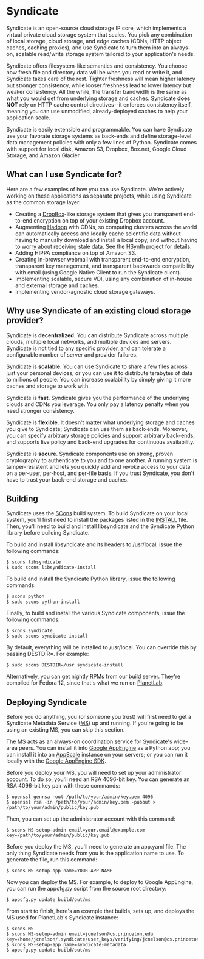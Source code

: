 Syndicate
=========

Syndicate is an open-source cloud storage IP core, which implements a virtual private cloud storage system that scales.  You pick any combination of local storage, cloud storage, and edge caches (CDNs, HTTP object caches, caching proxies), and use Syndicate to turn them into an always-on, scalable read/write storage system tailored to your application's needs.

Syndicate offers filesystem-like semantics and consistency.  You choose how fresh file and directory data will be when you read or write it, and Syndicate takes care of the rest.  Tighter freshness will mean higher latency but stronger consistency, while looser freshness lead to lower latency but weaker consistency.  All the while, the transfer bandwidth is the same as what you would get from underlying storage and caches.  Syndicate **does NOT** rely on HTTP cache control directives--it enforces consistency itself, meaning you can use unmodified, already-deployed caches to help your application scale.

Syndicate is easily extensible and programmable.  You can have Syndicate use your favorate storage systems as back-ends and define storage-level data management policies with only a few lines of Python.  Syndicate comes with support for local disk, Amazon S3, Dropbox, Box.net, Google Cloud Storage, and Amazon Glacier.

What can I use Syndicate for?
-----------------------------

Here are a few examples of how you can use Syndicate.  We're actively working on these applications as separate projects, while using Syndicate as the common storage layer.

* Creating a [DropBox](http://www.dropbox.com)-like storage system that gives you transparent end-to-end encryption on top of your existing Dropbox account.
* Augmenting [Hadoop](http://hadoop.apache.com) with CDNs, so computing clusters across the world can automatically access and locally cache scientific data without having to manually download and install a local copy, and without having to worry about receiving stale data.  See the [HSynth](https://github.com/iychoi/hsynth) project for details.
* Adding HIPPA compliance on top of Amazon S3.
* Creating in-browser webmail with transparent end-to-end encryption, transparent key management, and transparent backwards compatibility with email (using Google Native Client to run the Syndicate client).
* Implementing scalable, secure VDI, using any combination of in-house and external storage and caches.
* Implementing vendor-agnostic cloud storage gateways.

Why use Syndicate of an existing cloud storage provider?
--------------------------------------------------------

Syndicate is **decentralized**.  You can distribute Syndicate across multiple clouds, multiple local networks, and multiple devices and servers.  Syndicate is not tied to any specific provider, and can tolerate a configurable number of server and provider failures.

Syndicate is **scalable**.  You can use Syndicate to share a few files across just your personal devices, or you can use it to distribute terabytes of data to millions of people.  You can increase scalability by simply giving it more caches and storage to work with.

Syndicate is **fast**.  Syndicate gives you the performance of the underlying clouds and CDNs you leverage.  You only pay a latency penalty when you need stronger consistency.

Syndicate is **flexible**.  It doesn't matter what underlying storage and caches you give to Syndicate; Syndicate can use them as back-ends.  Moreover, you can specify arbitrary storage policies and support arbitrary back-ends, and supports live policy and back-end upgrades for continuous availability.

Syndicate is **secure**.  Syndicate components use on strong, proven cryptography to authenticate to you and to one another.  A running system is tamper-resistent and lets you quickly add and revoke access to your data on a per-user, per-host, and per-file basis.  If you trust Syndicate, you don't have to trust your back-end storage and caches.

Building
--------

Syndicate uses the [SCons](http://www.scons.org/) build system.  To build Syndicate on your local system, you'll first need to install the packages listed in the [INSTALL](https://github.com/jcnelson/syndicate/blob/master/INSTALL) file.  Then, you'll need to build and install libsyndicate and the Syndicate Python library before building Syndicate.

To build and install libsyndicate and its headers to /usr/local, issue the following commands:

```
$ scons libsyndicate
$ sudo scons libsyndicate-install
```

To build and install the Syndicate Python library, issue the following commands:

```
$ scons python
$ sudo scons python-install
```

Finally, to build and install the various Syndicate components, issue the following commands:

```
$ scons syndicate
$ sudo scons syndicate-install
```

By default, everything will be installed to /usr/local.  You can override this by passing DESTDIR=.  For example:

```
$ sudo scons DESTDIR=/usr syndicate-install
```

Alternatively, you can get nightly RPMs from our [build server](http://vcoblitz-cmi.cs.princeton.edu/syndicate-nightly/RPMS/).  They're compiled for Fedora 12, since that's what we run on [PlanetLab](http://www.planet-lab.org).

Deploying Syndicate
-------------------

Before you do anything, you (or someone you trust) will first need to get a Syndicate Metadata Service ([MS](https://github.com/jcnelson/syndicate/tree/master/ms)) up and running.  If you're going to be using an existing MS, you can skip this section.

The MS acts as an always-on coordination service for Syndicate's wide-area peers.  You can install it into [Google AppEngine](https://developers.google.com/appengine/) as a Python app; you can install it into an [AppScale](http://www.appscale.com) instance on your servers; or you can run it locally with the [Google AppEngine SDK](https://developers.google.com/appengine/docs/python/tools/devserver).

Before you deploy your MS, you will need to set up your administrator account.  To do so, you'll need an RSA 4096-bit key.  You can generate an RSA 4096-bit key pair with these commands:

```
$ openssl genrsa -out /path/to/your/admin/key.pem 4096
$ openssl rsa -in /path/to/your/admin/key.pem -pubout > /path/to/your/admin/public/key.pub
```

Then, you can set up the administrator account with this command:

```
$ scons MS-setup-admin email=your.email@example.com key=/path/to/your/admin/public/key.pub
```

Before you deploy the MS, you'll need to generate an app.yaml file.  The only thing Syndicate needs from you is the application name to use.  To generate the file, run this command:

```
$ scons MS-setup-app name=YOUR-APP-NAME
```

Now you can deploy the MS.  For example, to deploy to Google AppEngine, you can run the appcfg.py script from the source root directory:

```
$ appcfg.py update build/out/ms
```

From start to finish, here's an example that builds, sets up, and deploys the MS used for PlanetLab's Syndicate instance:

```
$ scons MS
$ scons MS-setup-admin email=jcnelson@cs.princeton.edu key=/home/jcnelson/.syndicate/user_keys/verifying/jcnelson@cs.princeton.edu.pub
$ scons MS-setup-app name=syndicate-metadata
$ appcfg.py update build/out/ms
```
